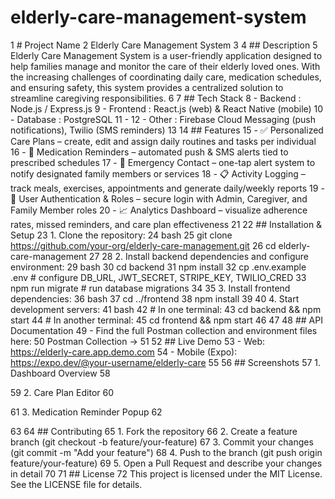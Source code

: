 # elderly-care-management-system
1 # Project Name
2 Elderly Care Management System
3
4 ## Description
5 Elderly Care Management System is a user-friendly application designed to help families manage and monitor the care of their elderly loved ones. With the increasing challenges of coordinating daily care, medication schedules, and ensuring safety, this system provides a centralized solution to streamline caregiving responsibilities.
6
7 ## Tech Stack
8 - Backend : Node.js / Express.js
9 - Frontend : React.js (web) & React Native (mobile)
10 - Database : PostgreSQL
11 -
12 - Other : Firebase Cloud Messaging (push notifications), Twilio (SMS reminders)
13
14 ## Features
15 - ✅ Personalized Care Plans – create, edit and assign daily routines and tasks per individual
16 - 💊 Medication Reminders – automated push & SMS alerts tied to prescribed schedules
17 - 🚨 Emergency Contact – one-tap alert system to notify designated family members or services
18 - 📋 Activity Logging – track meals, exercises, appointments and generate daily/weekly reports
19 - 🔐 User Authentication & Roles – secure login with Admin, Caregiver, and Family Member roles
20 - 📈 Analytics Dashboard – visualize adherence rates, missed reminders, and care plan effectiveness
21
22 ## Installation & Setup
23 1. Clone the repository:
24 bash 25 git clone https://github.com/your-org/elderly-care-management.git 26 cd elderly-care-management 27
28 2. Install backend dependencies and configure environment:
29 bash 30 cd backend 31 npm install 32 cp .env.example .env # configure DB_URL, JWT_SECRET, STRIPE_KEY, TWILIO_CRED 33 npm run migrate # run database migrations 34
35 3. Install frontend dependencies:
36 bash 37 cd ../frontend 38 npm install 39
40 4. Start development servers:
41 bash 42 # In one terminal: 43 cd backend && npm start 44 # In another terminal: 45 cd frontend && npm start 46
47
48 ## API Documentation
49 - Find the full Postman collection and environment files here:
50 Postman Collection →
51
52 ## Live Demo
53 - Web: https://elderly-care.app.demo.com
54 - Mobile (Expo): https://expo.dev/@your-username/elderly-care
55
56 ## Screenshots
57 1. Dashboard Overview
58

59 2. Care Plan Editor
60

61 3. Medication Reminder Popup
62

63
64 ## Contributing
65 1. Fork the repository
66 2. Create a feature branch (git checkout -b feature/your-feature)
67 3. Commit your changes (git commit -m "Add your feature")
68 4. Push to the branch (git push origin feature/your-feature)
69 5. Open a Pull Request and describe your changes in detail
70
71 ## License
72 This project is licensed under the MIT License. See the LICENSE file for details.
